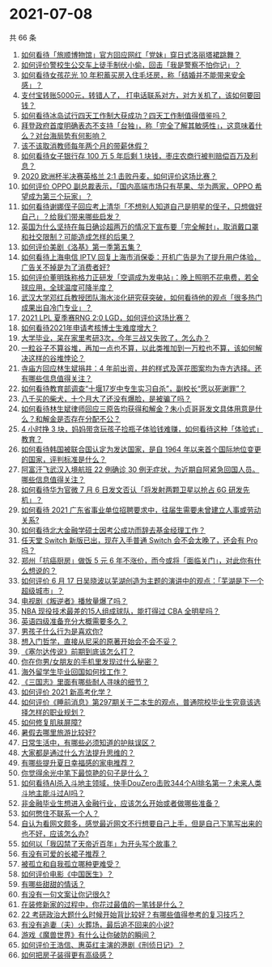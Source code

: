 # 2021-07-08

共 66 条

<!-- BEGIN -->
<!-- 最后更新时间 Thu Jul 08 2021 08:12:28 GMT+0800 (China Standard Time) -->

1. [如何看待「旅顺博物馆」官方回应网红「党妹」穿日式洛丽塔裙跳舞？](https://www.zhihu.com/question/470365349)
2. [如何评价警校生公交车上徒手制伏小偷，回击「我是警察不怕你记」？](https://www.zhihu.com/question/470605067)
3. [如何看待女孩花光 10
   年积蓄买房入住毛坯房，称「结婚并不能带来安全感」？](https://www.zhihu.com/question/470358346)
4. [支付宝转账5000元，转错人了，
   打电话联系对方，对方关机了，该如何要回钱？](https://www.zhihu.com/question/351571558)
5. [如何看待冰岛试行四天工作制大获成功？四天工作制值得借鉴吗？](https://www.zhihu.com/question/470410629)
6. [拜登政府首度明确表态不支持「台独」，称「完全了解其敏感性」，这意味着什么？对台海局势有何影响？](https://www.zhihu.com/question/470580147)
7. [该不该取消教师每年两个月的带薪休假？](https://www.zhihu.com/question/470469068)
8. [如何看待女子银行存 100 万 5 年后剩 1
   块钱，枣庄农商行被判赔偿百万及利息？](https://www.zhihu.com/question/470516692)
9. [2020 欧洲杯半决赛英格兰 2:1 击败丹麦，如何评价这场比赛？](https://www.zhihu.com/question/470791571)
10. [如何评价 OPPO 副总裁表示，「国内高端市场只有苹果、华为两家，OPPO
    希望成为第三个玩家」？](https://www.zhihu.com/question/470535816)
11. [如何看待谢娜侄子回应考上清华「不想别人知道自己是明星的侄子，只想做好自己」？给我们带来哪些启发？](https://www.zhihu.com/question/470425395)
12. [英国为什么坚持在每日确诊超两万的情况下宣布要「完全解封」，取消戴口罩和社交限制？可能造成怎样的后果？](https://www.zhihu.com/question/470082644)
13. [如何评价美剧《洛基》第一季第五集？](https://www.zhihu.com/question/469082564)
14. [如何看待上海电信 IPTV
    回复上海市消保委：开机广告是为了提升用户体验，广告关不掉是为了消费者好?](https://www.zhihu.com/question/470272548)
15. [如何评价董明珠称格力正研发「空调成为发电站」：晚上照明不花电费，若全球应用，全球温度可降半度？](https://www.zhihu.com/question/470429897)
16. [武汉大学邓红兵教授团队海水淡化研究获突破，如何看待他的观点「很多热门成果出自冷门专业」？](https://www.zhihu.com/question/470617704)
17. [2021 LPL 夏季赛RNG 2:0
    LGD，如何评价这场比赛？](https://www.zhihu.com/question/470681114)
18. [如何看待2021年申请考核博士生难度增大？](https://www.zhihu.com/question/430374942)
19. [大学毕业，呆在家里考研3次，今年三战又失败了，怎么办？](https://www.zhihu.com/question/41692093)
20. [一粒谷子不算谷堆，再加一点也不算，以此类推加到一万粒也不算，该如何解决这样的谷堆悖论？](https://www.zhihu.com/question/455083603)
21. [寺庙方回应林生斌捐井：4
    年前出资，井的样式及莲花图案均为寺方选择。还有哪些信息值得关注？](https://www.zhihu.com/question/470587142)
22. [如何看待教育部调查“十堰17岁中专生实习自杀”，副校长“愿以死谢罪”？](https://www.zhihu.com/question/470564757)
23. [八千买的柴犬，十个月大了还没有爆脸，是被骗了吗？](https://www.zhihu.com/question/353006075)
24. [如何看待林生斌律师回应三原告均获得和解金？朱小贞哥哥发文具体用意是什么？和解金是否存在分配不公？](https://www.zhihu.com/question/469903790)
25. [4 小时挣 3
    块，妈妈带贪玩孩子捡瓶子体验钱难赚，如何看待这种「体验式」教育？](https://www.zhihu.com/question/470535137)
26. [如何看待韩国被联合国认定为发达国家，是自 1964
    年以来首个国际地位变更的国家，评判标准是什么？](https://www.zhihu.com/question/470588614)
27. [阿富汗飞武汉入境航班 22 例确诊 30
    例无症状，为近期自阿紧急回国人员。哪些信息值得关注？](https://www.zhihu.com/question/470593519)
28. [如何看待华为官微 7 月 6 日发文否认「将发射两颗卫星以抢占 6G
    研发先机」？](https://www.zhihu.com/question/470367051)
29. [如何看待 2021
    广东省事业单位招聘要求中，往届生需要未曾建立人事或劳动关系?](https://www.zhihu.com/question/470133715)
30. [如何看待北大金融学硕士因考公成功而辞去基金经理工作？](https://www.zhihu.com/question/470568734)
31. [任天堂 Switch 新版已出，现在入手普通 Switch 会不会太晚了，还会有 Pro
    吗？](https://www.zhihu.com/question/425260879)
32. [郑州「抗癌厨房」做饭 5 元 6
    年不涨价，而今或将「面临关门」，对此你有什么想说的？](https://www.zhihu.com/question/470452348)
33. [如何评价 6 月 17
    日吴晓波以芜湖创造为主题的演讲中的观点：「芜湖是下一个超级城市」？](https://www.zhihu.com/question/466274708)
34. [电视剧《叛逆者》播放量爆了吗？](https://www.zhihu.com/question/468364234)
35. [NBA 现役技术最差的15人组成球队，能打得过 CBA
    全明星吗？](https://www.zhihu.com/question/467877445)
36. [英语四级准备充分大概需要多久？](https://www.zhihu.com/question/293706213)
37. [男孩子什么行为是喜欢你?](https://www.zhihu.com/question/459337094)
38. [想入门哲学，直接从尼采的原著开始会不会不妥？](https://www.zhihu.com/question/465167597)
39. [《塞尔达传说》前期到底该怎么打？](https://www.zhihu.com/question/444332434)
40. [你在你男/女朋友的手机里发现过什么秘密？](https://www.zhihu.com/question/309282780)
41. [海外留学生毕业回国如何找工作？](https://www.zhihu.com/question/267051114)
42. [《三国志》里面有哪些耐人寻味的细节？](https://www.zhihu.com/question/48084045)
43. [如何评价 2021 新高考化学？](https://www.zhihu.com/question/463845980)
44. [如何评价《睡前消息》第297期关于二本生的观点，普通院校毕业生究竟该选择怎样的职业规划？](https://www.zhihu.com/question/470490474)
45. [如何修复肌肤屏障?](https://www.zhihu.com/question/318814504)
46. [暑假去哪里旅游比较好?](https://www.zhihu.com/question/465756199)
47. [日常生活中，有哪些必须知道的护肤误区？](https://www.zhihu.com/question/467117508)
48. [大家都是通过什么方法提升思维的？](https://www.zhihu.com/question/468908005)
49. [有哪些提升夏日幸福感的家电推荐？](https://www.zhihu.com/question/333879590)
50. [你觉得余光中笔下最惊艳的句子是什么？](https://www.zhihu.com/question/440817750)
51. [如何看待AI杀入斗地主领域，快手DouZero击败344个AI排名第一？未来人类斗地主能斗过AI吗？](https://www.zhihu.com/question/470431274)
52. [非金融毕业生想进入金融行业，应该怎么开始或者做哪些准备？](https://www.zhihu.com/question/34945971)
53. [如何憋住不联系一个人？](https://www.zhihu.com/question/417595335)
54. [自认为看网文颇多，感觉最近网文不行想要自己上手，但是自己下笔写出来的也不好，应该怎么办?](https://www.zhihu.com/question/462450572)
55. [如何以「我囚禁了天帝近百年」为开头写个故事？](https://www.zhihu.com/question/436573312)
56. [有没有可爱的长裙子推荐？](https://www.zhihu.com/question/446771263)
57. [被孤立和自我孤立哪种更难受？](https://www.zhihu.com/question/468616953)
58. [如何评价电影《中国医生》？](https://www.zhihu.com/question/448519150)
59. [有哪些甜甜的情话？](https://www.zhihu.com/question/460123635)
60. [有没有一句文案让你记很久?](https://www.zhihu.com/question/432213645)
61. [在装修新家的过程中，你花过最值的一笔钱是什么？](https://www.zhihu.com/question/468840855)
62. [22
    考研政治大题什么时候开始背比较好？有哪些值得参考的复习技巧？](https://www.zhihu.com/question/470122007)
63. [有没有追妻（夫）火葬场，最后追不回来的小说?](https://www.zhihu.com/question/468268590)
64. [游戏《魔兽世界》有什么让你破防的瞬间？](https://www.zhihu.com/question/466341366)
65. [如何评价王浩信、惠英红主演的港剧《刑侦日记》？](https://www.zhihu.com/question/463938835)
66. [如何把房子装得更有高级感？](https://www.zhihu.com/question/460724070)

<!-- END -->
